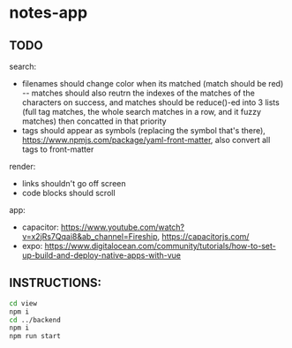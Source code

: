 # notes-app

## TODO

search:
- filenames should change color when its matched (match should be red) -- matches should also reutrn the indexes of the matches of the characters on success, and matches should be reduce()-ed into 3 lists (full tag matches, the whole search matches in a row, and it fuzzy matches) then concatted in that priority
- tags should appear as symbols (replacing the symbol that's there), https://www.npmjs.com/package/yaml-front-matter, also convert all tags to front-matter

render:
- links shouldn't go off screen
- code blocks should scroll

app:
- capacitor: https://www.youtube.com/watch?v=x2jRs7Qqai8&ab_channel=Fireship, https://capacitorjs.com/
- expo: https://www.digitalocean.com/community/tutorials/how-to-set-up-build-and-deploy-native-apps-with-vue


## INSTRUCTIONS:

```bash
cd view
npm i
cd ../backend
npm i
npm run start
```
